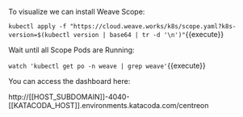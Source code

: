 To visualize we can install Weave Scope:

`kubectl apply -f "https://cloud.weave.works/k8s/scope.yaml?k8s-version=$(kubectl version | base64 | tr -d '\n')"`{{execute}}

Wait until all Scope Pods are Running:

`watch 'kubectl get po -n weave | grep weave'`{{execute}}

You can access the dashboard here:

http://[[HOST_SUBDOMAIN]]-4040-[[KATACODA_HOST]].environments.katacoda.com/centreon

